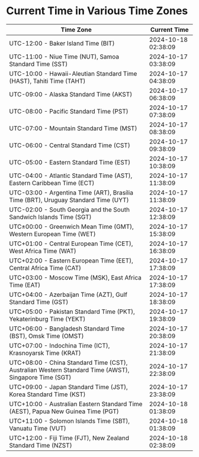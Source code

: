 # Current Time in Various Time Zones

| Time Zone | Current Time |
|-----------|--------------|
| UTC-12:00 - Baker Island Time (BIT) | 2024-10-18 02:38:09 |
| UTC-11:00 - Niue Time (NUT), Samoa Standard Time (SST) | 2024-10-17 03:38:09 |
| UTC-10:00 - Hawaii-Aleutian Standard Time (HAST), Tahiti Time (TAHT) | 2024-10-17 04:38:09 |
| UTC-09:00 - Alaska Standard Time (AKST) | 2024-10-17 06:38:09 |
| UTC-08:00 - Pacific Standard Time (PST) | 2024-10-17 07:38:09 |
| UTC-07:00 - Mountain Standard Time (MST) | 2024-10-17 08:38:09 |
| UTC-06:00 - Central Standard Time (CST) | 2024-10-17 09:38:09 |
| UTC-05:00 - Eastern Standard Time (EST) | 2024-10-17 10:38:09 |
| UTC-04:00 - Atlantic Standard Time (AST), Eastern Caribbean Time (ECT) | 2024-10-17 11:38:09 |
| UTC-03:00 - Argentina Time (ART), Brasília Time (BRT), Uruguay Standard Time (UYT) | 2024-10-17 11:38:09 |
| UTC-02:00 - South Georgia and the South Sandwich Islands Time (SGT) | 2024-10-17 12:38:09 |
| UTC±00:00 - Greenwich Mean Time (GMT), Western European Time (WET) | 2024-10-17 15:38:09 |
| UTC+01:00 - Central European Time (CET), West Africa Time (WAT) | 2024-10-17 16:38:09 |
| UTC+02:00 - Eastern European Time (EET), Central Africa Time (CAT) | 2024-10-17 17:38:09 |
| UTC+03:00 - Moscow Time (MSK), East Africa Time (EAT) | 2024-10-17 17:38:09 |
| UTC+04:00 - Azerbaijan Time (AZT), Gulf Standard Time (GST) | 2024-10-17 18:38:09 |
| UTC+05:00 - Pakistan Standard Time (PKT), Yekaterinburg Time (YEKT) | 2024-10-17 19:38:09 |
| UTC+06:00 - Bangladesh Standard Time (BST), Omsk Time (OMST) | 2024-10-17 20:38:09 |
| UTC+07:00 - Indochina Time (ICT), Krasnoyarsk Time (KRAT) | 2024-10-17 21:38:09 |
| UTC+08:00 - China Standard Time (CST), Australian Western Standard Time (AWST), Singapore Time (SGT) | 2024-10-17 22:38:09 |
| UTC+09:00 - Japan Standard Time (JST), Korea Standard Time (KST) | 2024-10-17 23:38:09 |
| UTC+10:00 - Australian Eastern Standard Time (AEST), Papua New Guinea Time (PGT) | 2024-10-18 01:38:09 |
| UTC+11:00 - Solomon Islands Time (SBT), Vanuatu Time (VUT) | 2024-10-18 01:38:09 |
| UTC+12:00 - Fiji Time (FJT), New Zealand Standard Time (NZST) | 2024-10-18 02:38:09 |
